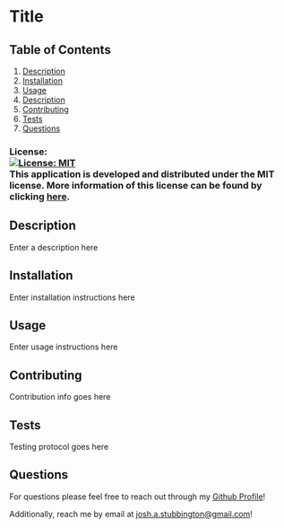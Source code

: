 
  # Title

  ## Table of Contents
  
  1. [Description](#description)
  2. [Installation](#installation)
  3. [Usage](#usage)
  4. [Description](#description)
  5. [Contributing](#contributing)
  6. [Tests](#Tests)
  7. [Questions](#questions)
  

  ### License: <br />  [![License: MIT](https://img.shields.io/badge/License-MIT-yellow.svg)](https://opensource.org/licenses/MIT) <br /> This application is developed and distributed under the MIT license. More information of this license can be found by clicking [here](https://choosealicense.com/licenses/mit/).


  ## Description
  Enter a description here

  ## Installation
  Enter installation instructions here

  ## Usage
  Enter usage instructions here

  ## Contributing
  Contribution info goes here

  ## Tests
  Testing protocol goes here

  ## Questions

  For questions please feel free to reach out through my [Github Profile](https://github.com/ayfor)!

  Additionally, reach me by email at <josh.a.stubbington@gmail.com>!
  
  